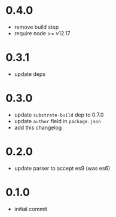 # 0.4.0
* remove build step
* require node >= v12.17


# 0.3.1
* update deps


# 0.3.0
* update `substrate-build` dep to 0.7.0
* update `author` field in `package.json`
* add this changelog


# 0.2.0
* update parser to accept es9 (was es6)


# 0.1.0
* initial commit

